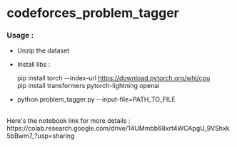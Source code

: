 # codeforces_problem_tagger

### Usage :

- Unzip the dataset

- Install libs :

  pip install torch --index-url https://download.pytorch.org/whl/cpu
  <br>
  pip install transformers pytorch-lightning openai

- python problem_tagger.py  --input-file=PATH_TO_FILE







<br>
Here's the notebook link for more details : https://colab.research.google.com/drive/14UMmbb68xrt4WCApgU_9VShxk5bBwm7_?usp=sharing
